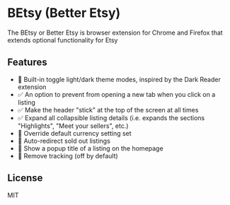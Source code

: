 # BEtsy (Better Etsy)

The BEtsy or Better Etsy is browser extension for Chrome and Firefox that extends optional functionality for Etsy

## Features

- 🚧 Built-in toggle light/dark theme modes, inspired by the Dark Reader extension
- ✅ An option to prevent from opening a new tab when you click on a listing
- ✅ Make the header "stick" at the top of the screen at all times
- ✅ Expand all collapsible listing details (i.e. expands the sections "Highlights", "Meet your sellers", etc.)
- 🚧 Override default currency setting set
- 🚧 Auto-redirect sold out listings
- 🚧 Show a popup title of a listing on the homepage
- 🚧 Remove tracking (off by default)

## License

MIT